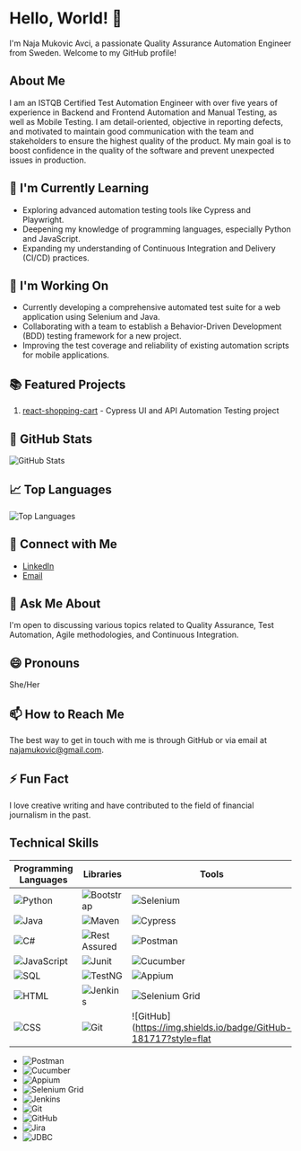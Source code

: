 # Hello, World! 👋

I'm Naja Mukovic Avci, a passionate Quality Assurance Automation Engineer from Sweden. Welcome to my GitHub profile!

## About Me

I am an ISTQB Certified Test Automation Engineer with over five years of experience in Backend and Frontend Automation and Manual Testing, as well as Mobile Testing. I am detail-oriented, objective in reporting defects, and motivated to maintain good communication with the team and stakeholders to ensure the highest quality of the product. My main goal is to boost confidence in the quality of the software and prevent unexpected issues in production.

## 🌱 I'm Currently Learning

- Exploring advanced automation testing tools like Cypress and Playwright.
- Deepening my knowledge of programming languages, especially Python and JavaScript.
- Expanding my understanding of Continuous Integration and Delivery (CI/CD) practices.

## 🔭 I'm Working On

- Currently developing a comprehensive automated test suite for a web application using Selenium and Java.
- Collaborating with a team to establish a Behavior-Driven Development (BDD) testing framework for a new project.
- Improving the test coverage and reliability of existing automation scripts for mobile applications.

## 📚 Featured Projects

1. [react-shopping-cart](https://github.com/najamavci/react-shopping-cart) - Cypress UI and API Automation Testing project

## 🌟 GitHub Stats

![GitHub Stats](https://github-readme-stats.vercel.app/api?username=najamavci&show_icons=true&hide=prs,contribs&count_private=true&theme=radical)

## 📈 Top Languages

![Top Languages](https://github-readme-stats.vercel.app/api/top-langs/?username=najamavci&layout=compact&theme=radical)

## 🤝 Connect with Me

- [LinkedIn](www.linkedin.com/in/naja-mukovic-avci)
- [Email](najamukovic@gmail.com)

## 💬 Ask Me About

I'm open to discussing various topics related to Quality Assurance, Test Automation, Agile methodologies, and Continuous Integration.

## 😄 Pronouns

She/Her

## 📫 How to Reach Me

The best way to get in touch with me is through GitHub or via email at najamukovic@gmail.com.

## ⚡ Fun Fact

I love creative writing and have contributed to the field of financial journalism in the past.


## Technical Skills

| Programming Languages | Libraries           | Tools              |
|----------------------|---------------------|--------------------|
| ![Python](https://img.shields.io/badge/Python-3776AB?style=flat-square&logo=python&logoColor=white) | ![Bootstrap](https://img.shields.io/badge/Bootstrap-563D7C?style=flat-square&logo=bootstrap&logoColor=white) | ![Selenium](https://img.shields.io/badge/Selenium-43B02A?style=flat-square&logo=selenium&logoColor=white) |
| ![Java](https://img.shields.io/badge/Java-007396?style=flat-square&logo=java&logoColor=white) | ![Maven](https://img.shields.io/badge/Maven-C71A36?style=flat-square&logo=apache-maven&logoColor=white) | ![Cypress](https://img.shields.io/badge/Cypress-17202C?style=flat-square&logo=cypress&logoColor=white) |
| ![C#](https://img.shields.io/badge/C%23-239120?style=flat-square&logo=c-sharp&logoColor=white) | ![Rest Assured](https://img.shields.io/badge/Rest%20Assured-642978?style=flat-square&logo=rest-assured&logoColor=white) | ![Postman](https://img.shields.io/badge/Postman-FF6C37?style=flat-square&logo=postman&logoColor=white) |
| ![JavaScript](https://img.shields.io/badge/JavaScript-F7DF1E?style=flat-square&logo=javascript&logoColor=black) | ![Junit](https://img.shields.io/badge/Junit-25A162?style=flat-square&logo=junit5&logoColor=white) | ![Cucumber](https://img.shields.io/badge/Cucumber-23D96C?style=flat-square&logo=cucumber&logoColor=black) |
| ![SQL](https://img.shields.io/badge/SQL-4479A1?style=flat-square&logo=postgresql&logoColor=white) | ![TestNG](https://img.shields.io/badge/TestNG-007272?style=flat-square&logo=testng&logoColor=white) | ![Appium](https://img.shields.io/badge/Appium-746E72?style=flat-square&logo=appium&logoColor=white) |
| ![HTML](https://img.shields.io/badge/HTML-E34F26?style=flat-square&logo=html5&logoColor=white) | ![Jenkins](https://img.shields.io/badge/Jenkins-D24939?style=flat-square&logo=jenkins&logoColor=white) | ![Selenium Grid](https://img.shields.io/badge/Selenium%20Grid-D7483B?style=flat-square&logo=selenium-grid&logoColor=white) |
| ![CSS](https://img.shields.io/badge/CSS-1572B6?style=flat-square&logo=css3&logoColor=white) | ![Git](https://img.shields.io/badge/Git-F05032?style=flat-square&logo=git&logoColor=white) | ![GitHub](https://img.shields.io/badge/GitHub-181717?style=flat
- ![Postman](https://img.shields.io/badge/Postman-FF6C37?style=flat-square&logo=postman&logoColor=white)
- ![Cucumber](https://img.shields.io/badge/Cucumber-23D96C?style=flat-square&logo=cucumber&logoColor=black)
- ![Appium](https://img.shields.io/badge/Appium-746E72?style=flat-square&logo=appium&logoColor=white)
- ![Selenium Grid](https://img.shields.io/badge/Selenium%20Grid-D7483B?style=flat-square&logo=selenium-grid&logoColor=white)
- ![Jenkins](https://img.shields.io/badge/Jenkins-D24939?style=flat-square&logo=jenkins&logoColor=white)
- ![Git](https://img.shields.io/badge/Git-F05032?style=flat-square&logo=git&logoColor=white)
- ![GitHub](https://img.shields.io/badge/GitHub-181717?style=flat-square&logo=github&logoColor=white)
- ![Jira](https://img.shields.io/badge/Jira-0052CC?style=flat-square&logo=jira&logoColor=white)
- ![JDBC](https://img.shields.io/badge/JDBC-007396?style=flat-square&logo=java&logoColor=white)
